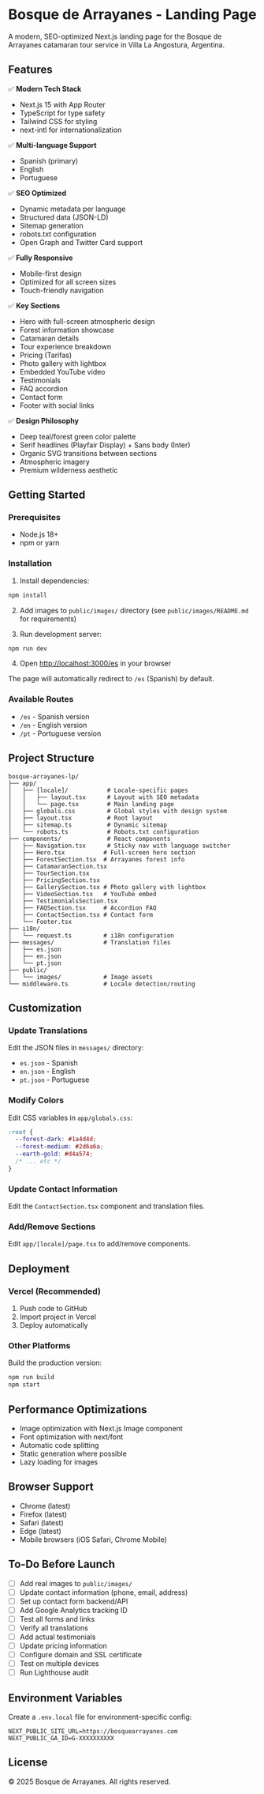 # Bosque de Arrayanes - Landing Page

A modern, SEO-optimized Next.js landing page for the Bosque de Arrayanes catamaran tour service in Villa La Angostura, Argentina.

## Features

✅ **Modern Tech Stack**
- Next.js 15 with App Router
- TypeScript for type safety
- Tailwind CSS for styling
- next-intl for internationalization

✅ **Multi-language Support**
- Spanish (primary)
- English
- Portuguese

✅ **SEO Optimized**
- Dynamic metadata per language
- Structured data (JSON-LD)
- Sitemap generation
- robots.txt configuration
- Open Graph and Twitter Card support

✅ **Fully Responsive**
- Mobile-first design
- Optimized for all screen sizes
- Touch-friendly navigation

✅ **Key Sections**
- Hero with full-screen atmospheric design
- Forest information showcase
- Catamaran details
- Tour experience breakdown
- Pricing (Tarifas)
- Photo gallery with lightbox
- Embedded YouTube video
- Testimonials
- FAQ accordion
- Contact form
- Footer with social links

✅ **Design Philosophy**
- Deep teal/forest green color palette
- Serif headlines (Playfair Display) + Sans body (Inter)
- Organic SVG transitions between sections
- Atmospheric imagery
- Premium wilderness aesthetic

## Getting Started

### Prerequisites
- Node.js 18+
- npm or yarn

### Installation

1. Install dependencies:
```bash
npm install
```

2. Add images to `public/images/` directory (see `public/images/README.md` for requirements)

3. Run development server:
```bash
npm run dev
```

4. Open [http://localhost:3000/es](http://localhost:3000/es) in your browser

The page will automatically redirect to `/es` (Spanish) by default.

### Available Routes

- `/es` - Spanish version
- `/en` - English version
- `/pt` - Portuguese version

## Project Structure

```
bosque-arrayanes-lp/
├── app/
│   ├── [locale]/           # Locale-specific pages
│   │   ├── layout.tsx      # Layout with SEO metadata
│   │   └── page.tsx        # Main landing page
│   ├── globals.css         # Global styles with design system
│   ├── layout.tsx          # Root layout
│   ├── sitemap.ts          # Dynamic sitemap
│   └── robots.ts           # Robots.txt configuration
├── components/             # React components
│   ├── Navigation.tsx      # Sticky nav with language switcher
│   ├── Hero.tsx           # Full-screen hero section
│   ├── ForestSection.tsx  # Arrayanes forest info
│   ├── CatamaranSection.tsx
│   ├── TourSection.tsx
│   ├── PricingSection.tsx
│   ├── GallerySection.tsx # Photo gallery with lightbox
│   ├── VideoSection.tsx   # YouTube embed
│   ├── TestimonialsSection.tsx
│   ├── FAQSection.tsx     # Accordion FAQ
│   ├── ContactSection.tsx # Contact form
│   └── Footer.tsx
├── i18n/
│   └── request.ts         # i18n configuration
├── messages/              # Translation files
│   ├── es.json
│   ├── en.json
│   └── pt.json
├── public/
│   └── images/            # Image assets
└── middleware.ts          # Locale detection/routing
```

## Customization

### Update Translations
Edit the JSON files in `messages/` directory:
- `es.json` - Spanish
- `en.json` - English
- `pt.json` - Portuguese

### Modify Colors
Edit CSS variables in `app/globals.css`:
```css
:root {
  --forest-dark: #1a4d4d;
  --forest-medium: #2d6a6a;
  --earth-gold: #d4a574;
  /* ... etc */
}
```

### Update Contact Information
Edit the `ContactSection.tsx` component and translation files.

### Add/Remove Sections
Edit `app/[locale]/page.tsx` to add/remove components.

## Deployment

### Vercel (Recommended)
1. Push code to GitHub
2. Import project in Vercel
3. Deploy automatically

### Other Platforms
Build the production version:
```bash
npm run build
npm start
```

## Performance Optimizations

- Image optimization with Next.js Image component
- Font optimization with next/font
- Automatic code splitting
- Static generation where possible
- Lazy loading for images

## Browser Support

- Chrome (latest)
- Firefox (latest)
- Safari (latest)
- Edge (latest)
- Mobile browsers (iOS Safari, Chrome Mobile)

## To-Do Before Launch

- [ ] Add real images to `public/images/`
- [ ] Update contact information (phone, email, address)
- [ ] Set up contact form backend/API
- [ ] Add Google Analytics tracking ID
- [ ] Test all forms and links
- [ ] Verify all translations
- [ ] Add actual testimonials
- [ ] Update pricing information
- [ ] Configure domain and SSL certificate
- [ ] Test on multiple devices
- [ ] Run Lighthouse audit

## Environment Variables

Create a `.env.local` file for environment-specific config:

```env
NEXT_PUBLIC_SITE_URL=https://bosquearrayanes.com
NEXT_PUBLIC_GA_ID=G-XXXXXXXXXX
```

## License

© 2025 Bosque de Arrayanes. All rights reserved.
